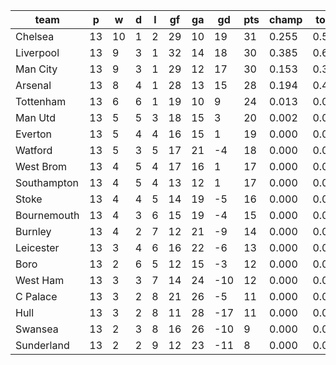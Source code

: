 |    team     | p  | w  | d | l | gf | ga | gd  | pts | champ | top2  | top3  | top4  |  5-7  | bot4  | bot3  | bot2  |
|-------------|----|----|---|---|----|----|-----|-----|-------|-------|-------|-------|-------|-------|-------|-------|
| Chelsea     | 13 | 10 | 1 | 2 | 29 | 10 |  19 |  31 | 0.255 | 0.505 | 0.740 | 0.909 | 0.090 | 0.000 | 0.000 | 0.000|
| Liverpool   | 13 |  9 | 3 | 1 | 32 | 14 |  18 |  30 | 0.385 | 0.655 | 0.838 | 0.950 | 0.049 | 0.000 | 0.000 | 0.000|
| Man City    | 13 |  9 | 3 | 1 | 29 | 12 |  17 |  30 | 0.153 | 0.350 | 0.581 | 0.832 | 0.164 | 0.000 | 0.000 | 0.000|
| Arsenal     | 13 |  8 | 4 | 1 | 28 | 13 |  15 |  28 | 0.194 | 0.432 | 0.674 | 0.883 | 0.115 | 0.000 | 0.000 | 0.000|
| Tottenham   | 13 |  6 | 6 | 1 | 19 | 10 |   9 |  24 | 0.013 | 0.047 | 0.127 | 0.298 | 0.626 | 0.000 | 0.000 | 0.000|
| Man Utd     | 13 |  5 | 5 | 3 | 18 | 15 |   3 |  20 | 0.002 | 0.009 | 0.032 | 0.093 | 0.640 | 0.002 | 0.001 | 0.000|
| Everton     | 13 |  5 | 4 | 4 | 16 | 15 |   1 |  19 | 0.000 | 0.001 | 0.003 | 0.011 | 0.295 | 0.028 | 0.014 | 0.006|
| Watford     | 13 |  5 | 3 | 5 | 17 | 21 |  -4 |  18 | 0.000 | 0.000 | 0.000 | 0.002 | 0.098 | 0.139 | 0.083 | 0.044|
| West Brom   | 13 |  4 | 5 | 4 | 17 | 16 |   1 |  17 | 0.000 | 0.000 | 0.001 | 0.004 | 0.183 | 0.069 | 0.038 | 0.019|
| Southampton | 13 |  4 | 5 | 4 | 13 | 12 |   1 |  17 | 0.000 | 0.000 | 0.003 | 0.013 | 0.345 | 0.022 | 0.012 | 0.005|
| Stoke       | 13 |  4 | 4 | 5 | 14 | 19 |  -5 |  16 | 0.000 | 0.000 | 0.000 | 0.001 | 0.071 | 0.181 | 0.115 | 0.059|
| Bournemouth | 13 |  4 | 3 | 6 | 15 | 19 |  -4 |  15 | 0.000 | 0.000 | 0.000 | 0.001 | 0.072 | 0.183 | 0.113 | 0.061|
| Burnley     | 13 |  4 | 2 | 7 | 12 | 21 |  -9 |  14 | 0.000 | 0.000 | 0.000 | 0.000 | 0.029 | 0.340 | 0.241 | 0.147|
| Leicester   | 13 |  3 | 4 | 6 | 16 | 22 |  -6 |  13 | 0.000 | 0.000 | 0.000 | 0.001 | 0.052 | 0.247 | 0.167 | 0.094|
| Boro        | 13 |  2 | 6 | 5 | 12 | 15 |  -3 |  12 | 0.000 | 0.000 | 0.001 | 0.002 | 0.097 | 0.135 | 0.086 | 0.045|
| West Ham    | 13 |  3 | 3 | 7 | 14 | 24 | -10 |  12 | 0.000 | 0.000 | 0.000 | 0.000 | 0.003 | 0.674 | 0.565 | 0.424|
| C Palace    | 13 |  3 | 2 | 8 | 21 | 26 |  -5 |  11 | 0.000 | 0.000 | 0.000 | 0.000 | 0.022 | 0.415 | 0.307 | 0.197|
| Hull        | 13 |  3 | 2 | 8 | 11 | 28 | -17 |  11 | 0.000 | 0.000 | 0.000 | 0.000 | 0.006 | 0.587 | 0.475 | 0.338|
| Swansea     | 13 |  2 | 3 | 8 | 16 | 26 | -10 |   9 | 0.000 | 0.000 | 0.000 | 0.000 | 0.040 | 0.306 | 0.213 | 0.131|
| Sunderland  | 13 |  2 | 2 | 9 | 12 | 23 | -11 |   8 | 0.000 | 0.000 | 0.000 | 0.000 | 0.004 | 0.671 | 0.570 | 0.429|
